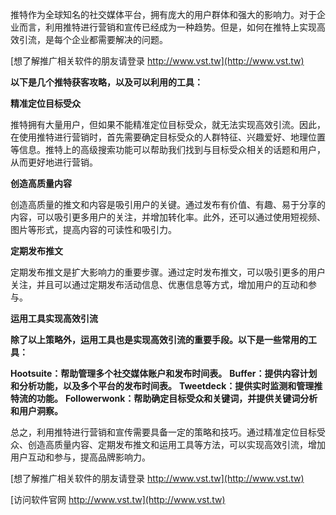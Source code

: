 推特作为全球知名的社交媒体平台，拥有庞大的用户群体和强大的影响力。对于企业而言，利用推特进行营销和宣传已经成为一种趋势。但是，如何在推特上实现高效引流，是每个企业都需要解决的问题。

[想了解推广相关软件的朋友请登录 http://www.vst.tw](http://www.vst.tw)

**以下是几个推特获客攻略，以及可以利用的工具：**

**精准定位目标受众**

推特拥有大量用户，但如果不能精准定位目标受众，就无法实现高效引流。因此，在使用推特进行营销时，首先需要确定目标受众的人群特征、兴趣爱好、地理位置等信息。推特上的高级搜索功能可以帮助我们找到与目标受众相关的话题和用户，从而更好地进行营销。

**创造高质量内容**

创造高质量的推文和内容是吸引用户的关键。通过发布有价值、有趣、易于分享的内容，可以吸引更多用户的关注，并增加转化率。此外，还可以通过使用短视频、图片等形式，提高内容的可读性和吸引力。

**定期发布推文**

定期发布推文是扩大影响力的重要步骤。通过定时发布推文，可以吸引更多的用户关注，并且可以通过定期发布活动信息、优惠信息等方式，增加用户的互动和参与。

**运用工具实现高效引流**

**除了以上策略外，运用工具也是实现高效引流的重要手段。以下是一些常用的工具：**

**Hootsuite：帮助管理多个社交媒体账户和发布时间表。**
**Buffer：提供内容计划和分析功能，以及多个平台的发布时间表。**
**Tweetdeck：提供实时监测和管理推特流的功能。**
**Followerwonk：帮助确定目标受众和关键词，并提供关键词分析和用户洞察。**

总之，利用推特进行营销和宣传需要具备一定的策略和技巧。通过精准定位目标受众、创造高质量内容、定期发布推文和运用工具等方法，可以实现高效引流，增加用户互动和参与，提高品牌影响力。

[想了解推广相关软件的朋友请登录 http://www.vst.tw](http://www.vst.tw)


[访问软件官网 http://www.vst.tw](http://www.vst.tw)
